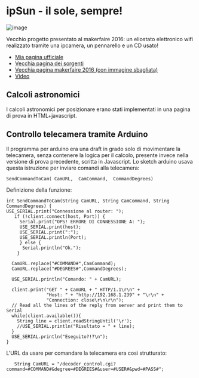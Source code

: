 # ipSun - il sole, sempre!

![image](https://github.com/jumpjack/heliostat/assets/1620953/ef235171-2cf4-443f-badb-16915fe94733)


Vecchio progetto presentato al makerfaire 2016: un eliostato elettronico wifi realizzato tramite una ipcamera, un pennarello e un CD usato!

- [Mia pagina ufficiale](https://jumpjack.wixsite.com/progetti/ipsun)
- [Vecchia pagina dei sorgenti](https://jumpjack.wixsite.com/progetti/sorgenti-ipsun)
- [Vecchia pagina makerfaire 2016 (con immagine sbagliata)](https://makerfairerome.eu/it/espositori/?edition=2016&exhibit=626)
- [Video](https://www.youtube.com/watch?v=MaHDBx17t8A)

## Calcoli astronomici

I calcoli astronomici per posizionare erano stati implementati  in una pagina di prova in HTML+javascript.

## Controllo telecamera tramite Arduino

Il programma per arduino era una draft in grado solo di movimentare la telecamera, senza contenere la logica per il calcolo, presente invece nella versione di prova precedente, scritta in Javascript. Lo sketch arduino usava questa istruzione per inviare comandi alla telecamera:

`SendCommandToCam( CamURL,  CamCommand,  CommandDegrees)`

Definizione della funzione:
```
int SendCommandToCam(String CamURL, String CamCommand, String CommandDegrees) {
USE_SERIAL.print("Connessione al router: ");
   if (!client.connect(host, Port)) {
     Serial.print("OPS! ERRORE DI CONNESSIONE A: ");   
     USE_SERIAL.print(host);
     USE_SERIAL.print(":");
     USE_SERIAL.println(Port);
     } else {
      Serial.println("Ok.");
    } 
  
  CamURL.replace("#COMMAND#",CamCommand);
  CamURL.replace("#DEGREES#",CommandDegrees);
  
  USE_SERIAL.println("Comando: " + CamURL);

  client.print("GET " + CamURL + " HTTP/1.1\r\n" +
               "Host: " + "http://192.168.1.239" + "\r\n" + 
               "Connection: close\r\n\r\n");
  // Read all the lines of the reply from server and print them to Serial
  while(client.available()){
    String line = client.readStringUntil('\r');
    //USE_SERIAL.println("Risultato = " + line);
  }
  USE_SERIAL.println("Eseguito?!?\n");
}
```

L'URL da usare per comandare la telecamera era così strutturato:
```
   String CamURL = "/decoder_control.cgi?command=#COMMAND#&degree=#DEGREES#&user=#USER#&pwd=#PASS#";
```

